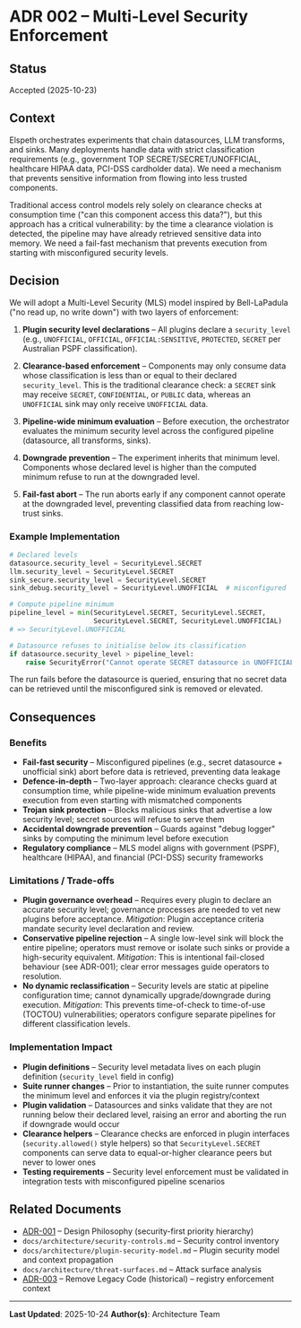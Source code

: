 # ADR 002 – Multi-Level Security Enforcement

## Status

Accepted (2025-10-23)

## Context

Elspeth orchestrates experiments that chain datasources, LLM transforms, and sinks. Many
deployments handle data with strict classification requirements (e.g., government TOP
SECRET/SECRET/UNOFFICIAL, healthcare HIPAA data, PCI-DSS cardholder data). We need a
mechanism that prevents sensitive information from flowing into less trusted components.

Traditional access control models rely solely on clearance checks at consumption time
("can this component access this data?"), but this approach has a critical vulnerability:
by the time a clearance violation is detected, the pipeline may have already retrieved
sensitive data into memory. We need a fail-fast mechanism that prevents execution from
starting with misconfigured security levels.

## Decision

We will adopt a Multi-Level Security (MLS) model inspired by Bell-LaPadula ("no read up,
no write down") with two layers of enforcement:

1. **Plugin security level declarations** – All plugins declare a `security_level` (e.g.,
   `UNOFFICIAL`, `OFFICIAL`, `OFFICIAL:SENSITIVE`, `PROTECTED`, `SECRET` per Australian PSPF
   classification).

2. **Clearance-based enforcement** – Components may only consume data whose classification is
   less than or equal to their declared `security_level`. This is the traditional clearance
   check: a `SECRET` sink may receive `SECRET`, `CONFIDENTIAL`, or `PUBLIC` data, whereas an
   `UNOFFICIAL` sink may only receive `UNOFFICIAL` data.

3. **Pipeline-wide minimum evaluation** – Before execution, the orchestrator evaluates the
   minimum security level across the configured pipeline (datasource, all transforms, sinks).

4. **Downgrade prevention** – The experiment inherits that minimum level. Components whose
   declared level is higher than the computed minimum refuse to run at the downgraded level.

5. **Fail-fast abort** – The run aborts early if any component cannot operate at the downgraded
   level, preventing classified data from reaching low-trust sinks.

### Example Implementation

```python
# Declared levels
datasource.security_level = SecurityLevel.SECRET
llm.security_level = SecurityLevel.SECRET
sink_secure.security_level = SecurityLevel.SECRET
sink_debug.security_level = SecurityLevel.UNOFFICIAL  # misconfigured

# Compute pipeline minimum
pipeline_level = min(SecurityLevel.SECRET, SecurityLevel.SECRET,
                     SecurityLevel.SECRET, SecurityLevel.UNOFFICIAL)
# => SecurityLevel.UNOFFICIAL

# Datasource refuses to initialise below its classification
if datasource.security_level > pipeline_level:
    raise SecurityError("Cannot operate SECRET datasource in UNOFFICIAL pipeline")
```

The run fails before the datasource is queried, ensuring that no secret data can be retrieved
until the misconfigured sink is removed or elevated.

## Consequences

### Benefits

- **Fail-fast security** – Misconfigured pipelines (e.g., secret datasource + unofficial sink)
  abort before data is retrieved, preventing data leakage
- **Defence-in-depth** – Two-layer approach: clearance checks guard at consumption time, while
  pipeline-wide minimum evaluation prevents execution from even starting with mismatched
  components
- **Trojan sink protection** – Blocks malicious sinks that advertise a low security level;
  secret sources will refuse to serve them
- **Accidental downgrade prevention** – Guards against "debug logger" sinks by computing the
  minimum level before execution
- **Regulatory compliance** – MLS model aligns with government (PSPF), healthcare (HIPAA), and
  financial (PCI-DSS) security frameworks

### Limitations / Trade-offs

- **Plugin governance overhead** – Requires every plugin to declare an accurate security level;
  governance processes are needed to vet new plugins before acceptance. *Mitigation*: Plugin
  acceptance criteria mandate security level declaration and review.
- **Conservative pipeline rejection** – A single low-level sink will block the entire pipeline;
  operators must remove or isolate such sinks or provide a high-security equivalent.
  *Mitigation*: This is intentional fail-closed behaviour (see ADR-001); clear error messages
  guide operators to resolution.
- **No dynamic reclassification** – Security levels are static at pipeline configuration time;
  cannot dynamically upgrade/downgrade during execution. *Mitigation*: This prevents time-of-check
  to time-of-use (TOCTOU) vulnerabilities; operators configure separate pipelines for different
  classification levels.

### Implementation Impact

- **Plugin definitions** – Security level metadata lives on each plugin definition
  (`security_level` field in config)
- **Suite runner changes** – Prior to instantiation, the suite runner computes the minimum
  level and enforces it via the plugin registry/context
- **Plugin validation** – Datasources and sinks validate that they are not running below
  their declared level, raising an error and aborting the run if downgrade would occur
- **Clearance helpers** – Clearance checks are enforced in plugin interfaces
  (`security.allowed()` style helpers) so that `SecurityLevel.SECRET` components can serve
  data to equal-or-higher clearance peers but never to lower ones
- **Testing requirements** – Security level enforcement must be validated in integration tests
  with misconfigured pipeline scenarios

## Related Documents

- [ADR-001](001-design-philosophy.md) – Design Philosophy (security-first priority hierarchy)
- `docs/architecture/security-controls.md` – Security control inventory
- `docs/architecture/plugin-security-model.md` – Plugin security model and context propagation
- `docs/architecture/threat-surfaces.md` – Attack surface analysis
- [ADR-003](historical/003-remove-legacy-code.md) – Remove Legacy Code (historical) – registry
  enforcement context

---

**Last Updated**: 2025-10-24
**Author(s)**: Architecture Team
